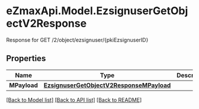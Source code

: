 # eZmaxApi.Model.EzsignuserGetObjectV2Response
Response for GET /2/object/ezsignuser/{pkiEzsignuserID}

## Properties

Name | Type | Description | Notes
------------ | ------------- | ------------- | -------------
**MPayload** | [**EzsignuserGetObjectV2ResponseMPayload**](EzsignuserGetObjectV2ResponseMPayload.md) |  | 

[[Back to Model list]](../README.md#documentation-for-models) [[Back to API list]](../README.md#documentation-for-api-endpoints) [[Back to README]](../README.md)

